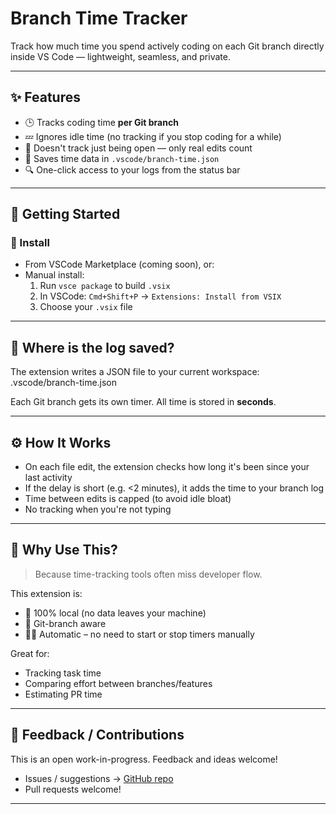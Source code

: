 # Branch Time Tracker

Track how much time you spend actively coding on each Git branch directly inside VS Code — lightweight, seamless, and private.

---

## ✨ Features

- 🕒 Tracks coding time **per Git branch**
- 💤 Ignores idle time (no tracking if you stop coding for a while)
- 🚫 Doesn't track just being open — only real edits count
- 💾 Saves time data in `.vscode/branch-time.json`
- 🔍 One-click access to your logs from the status bar

---

## 🚀 Getting Started

### 🔌 Install

- From VSCode Marketplace (coming soon), or:
- Manual install:
  1. Run `vsce package` to build `.vsix`
  2. In VSCode: `Cmd+Shift+P` → `Extensions: Install from VSIX`
  3. Choose your `.vsix` file

---

## 📂 Where is the log saved?

The extension writes a JSON file to your current workspace: .vscode/branch-time.json

Each Git branch gets its own timer. All time is stored in **seconds**.

---

## ⚙️ How It Works

- On each file edit, the extension checks how long it's been since your last activity
- If the delay is short (e.g. <2 minutes), it adds the time to your branch log
- Time between edits is capped (to avoid idle bloat)
- No tracking when you're not typing

---

## 🧠 Why Use This?

> Because time-tracking tools often miss developer flow.

This extension is:

- 🔐 100% local (no data leaves your machine)
- 🧩 Git-branch aware
- 🧘‍♀️ Automatic – no need to start or stop timers manually

Great for:

- Tracking task time
- Comparing effort between branches/features
- Estimating PR time

---

## 💬 Feedback / Contributions

This is an open work-in-progress. Feedback and ideas welcome!

- Issues / suggestions → [GitHub repo](https://github.com/richad-m/vs-code-extension-branch-timer)
- Pull requests welcome!

---
